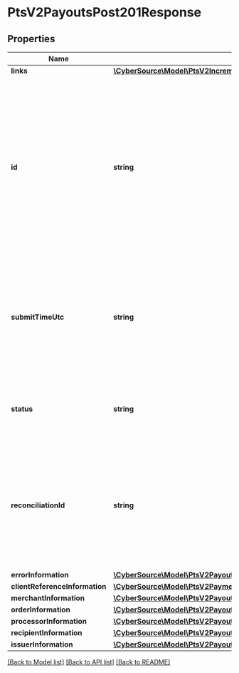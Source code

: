 # PtsV2PayoutsPost201Response

## Properties
Name | Type | Description | Notes
------------ | ------------- | ------------- | -------------
**links** | [**\CyberSource\Model\PtsV2IncrementalAuthorizationPatch201ResponseLinks**](PtsV2IncrementalAuthorizationPatch201ResponseLinks.md) |  | [optional] 
**id** | **string** | An unique identification number generated by Cybersource to identify the submitted request. Returned by all services. It is also appended to the endpoint of the resource. On incremental authorizations, this value with be the same as the identification number returned in the original authorization response. | [optional] 
**submitTimeUtc** | **string** | Time of request in UTC. &#x60;Format: YYYY-MM-DDThh:mm:ssZ&#x60;  Example 2016-08-11T22:47:57Z equals August 11, 2016, at 22:47:57 (10:47:57 p.m.). The T separates the date and the time. The Z indicates UTC. | [optional] 
**status** | **string** | The status of the submitted transaction.  Possible values:  - ACCEPTED  - DECLINED  - INVALID_REQUEST | [optional] 
**reconciliationId** | **string** | Cybersource or merchant generated transaction reference number. This is sent to the processor and is echoed back in the response to the merchant. This is This value is used for reconciliation purposes. | [optional] 
**errorInformation** | [**\CyberSource\Model\PtsV2PayoutsPost201ResponseErrorInformation**](PtsV2PayoutsPost201ResponseErrorInformation.md) |  | [optional] 
**clientReferenceInformation** | [**\CyberSource\Model\PtsV2PaymentsPost201ResponseClientReferenceInformation**](PtsV2PaymentsPost201ResponseClientReferenceInformation.md) |  | [optional] 
**merchantInformation** | [**\CyberSource\Model\PtsV2PayoutsPost201ResponseMerchantInformation**](PtsV2PayoutsPost201ResponseMerchantInformation.md) |  | [optional] 
**orderInformation** | [**\CyberSource\Model\PtsV2PayoutsPost201ResponseOrderInformation**](PtsV2PayoutsPost201ResponseOrderInformation.md) |  | [optional] 
**processorInformation** | [**\CyberSource\Model\PtsV2PayoutsPost201ResponseProcessorInformation**](PtsV2PayoutsPost201ResponseProcessorInformation.md) |  | [optional] 
**recipientInformation** | [**\CyberSource\Model\PtsV2PayoutsPost201ResponseRecipientInformation**](PtsV2PayoutsPost201ResponseRecipientInformation.md) |  | [optional] 
**issuerInformation** | [**\CyberSource\Model\PtsV2PayoutsPost201ResponseIssuerInformation**](PtsV2PayoutsPost201ResponseIssuerInformation.md) |  | [optional] 

[[Back to Model list]](../README.md#documentation-for-models) [[Back to API list]](../README.md#documentation-for-api-endpoints) [[Back to README]](../README.md)


